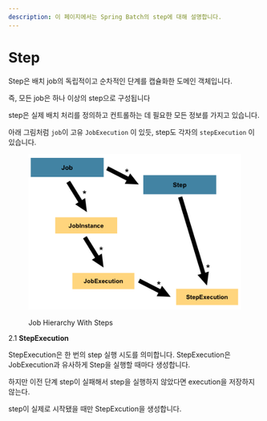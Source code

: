 ```yaml
---
description: 이 페이지에서는 Spring Batch의 step에 대해 설명합니다.
---
```


# Step

Step은 배치 job의 독립적이고 순차적인 단계를 캡슐화한 도메인 객체입니다.

즉, 모든 job은 하나 이상의 step으로 구성됩니다

step은 실제 배치 처리를 정의하고 컨트롤하는 데 필요한 모든 정보를 가지고 있습니다.

아래 그림처럼 `job`이 고유 `JobExecution` 이 있듯, step도 각자의 `stepExecution` 이 있습니다.

<figure><img src="../../.gitbook/assets/image (3).png" alt=""><figcaption><p>Job Hierarchy With Steps</p></figcaption></figure>

2.1 **StepExecution**

StepExecution은 한 번의 step 실행 시도를 의미합니다. StepExecution은 JobExecution과 유사하게 Step을 실행할 때마다 생성합니다.

하지만 이전 단계 step이 실패해서 step을 실행하지 않았다면 execution을 저장하지 않는다.

step이 실제로 시작됐을 때만 StepExcution을 생성합니다.
